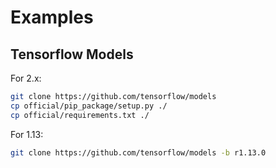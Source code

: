 # Examples

## Tensorflow Models

For 2.x:

```sh
git clone https://github.com/tensorflow/models
cp official/pip_package/setup.py ./
cp official/requirements.txt ./
```

For 1.13:
```sh
git clone https://github.com/tensorflow/models -b r1.13.0

```